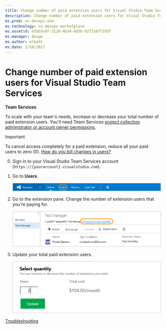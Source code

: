 ```yaml
---
title: Change number of paid extension users for Visual Studio Team Services
description: Change number of paid extension users for Visual Studio Team Services
ms.prod: vs-devops-alm
ms.technology: vs-devops-marketplace
ms.assetid: efbb3c0f-3128-4b34-bd3b-82f31677293f 
ms.manager: douge
ms.author: elbatk
ms.date: 1/10/2017
---
```


# Change number of paid extension users for Visual Studio Team Services

**Team Services**


To scale with your team's needs, increase or decrease your total number of paid extension users.
You'll need Team Services 
[project collection administrator or account owner permissions](#find-owner). 

> [!IMPORTANT]
> To cancel access completely for a paid extension, 
> reduce all your paid users to zero (0). 
> [How do you bill changes in users?](#bill-period)

0.	Sign in to your Visual Studio Team Services account 
(```https://{youraccount}.visualstudio.com```).

0. Go to **Users**.

	<img alt="Go to Users" src="../_shared/_img/users-hub-updated-ui.png" style="border: 1px solid #CCCCCC" />

0.	Go to the extension pane. 
Change the number of extension users that you're paying for.

	<img alt="Edit your total paid extension users" src="_img/assign-extensions/extension-add-users.png" style="border: 1px solid #CCCCCC" />

0.	Update your total paid extension users.

	<img alt="Update total paid extension users" src="_img/assign-extensions/update-paid-users.png" style="border: 1px solid #CCCCCC" />


[Troubleshooting](../marketplace/faq-extensions.md)
